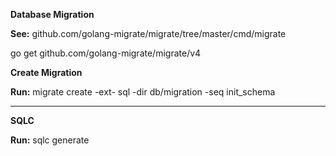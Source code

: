 **Database Migration**

**See:** github.com/golang-migrate/migrate/tree/master/cmd/migrate

go get github.com/golang-migrate/migrate/v4

**Create Migration**

**Run:** migrate create -ext- sql -dir db/migration -seq init_schema

---
**SQLC**

**Run:** sqlc generate